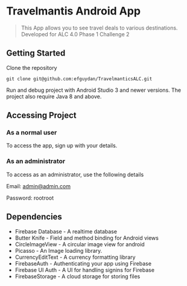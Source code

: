 # Travelmantis Android App

> This App allows you to see travel deals to various destinations. 
> Developed for ALC 4.0 Phase 1 Challenge 2


## Getting Started

Clone the repository

```
git clone git@github.com:efguydan/TravelmanticsALC.git
```

Run and debug project with Android Studio 3 and newer versions.
The project also require Java 8 and above.

## Accessing Project

### As a normal user
To access the app, sign up with your details.
 
### As an administrator
To access as an administrator, use the following details

Email: admin@admin.com

Password: rootroot

## Dependencies

- Firebase Database - A realtime database
- Butter Knife - Field and method binding for Android views
- CircleImageView - A circular image view for android
- Picasso - An Image loading library.
- CurrencyEditText - A currency formatting library
- FirebaseAuth - Authenticating your app using Firebase
- Firebase UI Auth - A UI for handling signins for Firebase
- FirebaseStorage - A cloud storage for storing files
